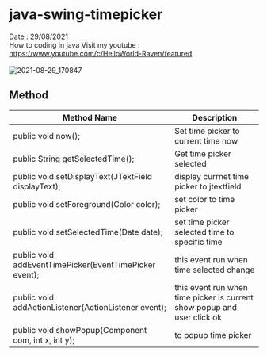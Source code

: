 # java-swing-timepicker
Date : 29/08/2021<br/>
How to coding in java
Visit my youtube : https://www.youtube.com/c/HelloWorld-Raven/featured
<br/><br/>
![2021-08-29_170847](https://user-images.githubusercontent.com/58245926/131247117-f42003c0-a497-49ea-8ec5-0d4cde5f3e09.png)

## Method
Method Name | Description
----------- | ------------
public void now(); | Set time picker to current time now
public String getSelectedTime(); | Get time picker selected
public void setDisplayText(JTextField displayText); | display currnet time picker to jtextfield
public void setForeground(Color color); | set color to time picker
public void setSelectedTime(Date date); | set time picker selected time to specific time
public void addEventTimePicker(EventTimePicker event); | this event run when time selected change
public void addActionListener(ActionListener event); | this event run when time picker is current show popup and user click ok
public void showPopup(Component com, int x, int y); | to popup time picker
